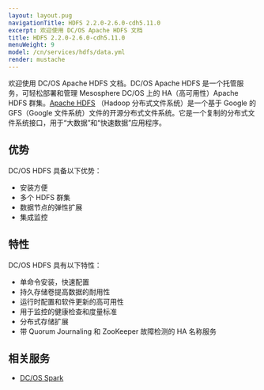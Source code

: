 ```yaml
---
layout: layout.pug
navigationTitle: HDFS 2.2.0-2.6.0-cdh5.11.0
excerpt: 欢迎使用 DC/OS Apache HDFS 文档
title: HDFS 2.2.0-2.6.0-cdh5.11.0
menuWeight: 9
model: /cn/services/hdfs/data.yml
render: mustache
---
```


欢迎使用 DC/OS Apache HDFS 文档。DC/OS Apache HDFS 是一个托管服务，可轻松部署和管理 Mesosphere DC/OS 上的 HA（高可用性）Apache HDFS 群集。[Apache HDFS](http://hadoop.apache.org/) （Hadoop 分布式文件系统）是一个基于 Google 的 GFS（Google 文件系统）文件的开源分布式文件系统。它是一个复制的分布式文件系统接口，用于“大数据”和“快速数据”应用程序。

## 优势

DC/OS HDFS 具备以下优势：

- 安装方便
- 多个 HDFS 群集
- 数据节点的弹性扩展
- 集成监控

## 特性

DC/OS HDFS 具有以下特性：

- 单命令安装，快速配置
- 持久存储卷提高数据的耐用性
- 运行时配置和软件更新的高可用性
- 用于监控的健康检查和度量标准
- 分布式存储扩展
- 带 Quorum Journaling 和 ZooKeeper 故障检测的 HA 名称服务

## 相关服务

- [DC/OS Spark](/services/spark/)
